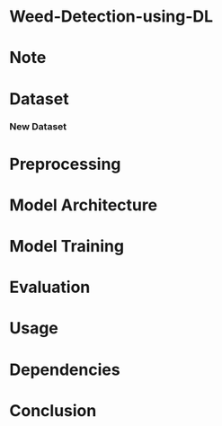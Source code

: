 # Weed-Detection-using-DL


# Note 


# Dataset
### New Dataset

# Preprocessing


# Model Architecture

# Model Training

# Evaluation


# Usage

# Dependencies


# Conclusion
